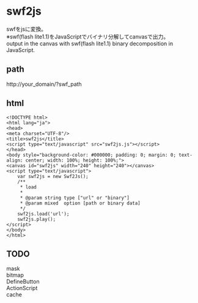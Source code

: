 swf2js
======
swfをjsに変換。  
※swf(flash lite1.1)をJavaScriptでバイナリ分解してcanvasで出力。   
output in the canvas with swf(flash lite1.1) binary decomposition in JavaScript.


path
------
http://your_domain/?swf_path

html
------
`<!DOCTYPE html>`  
`<html lang="ja">`  
`<head>`  
`<meta charset="UTF-8"/>`  
`<title>swf2js</title>`  
`<script type="text/javascript" src="swf2js.js"></script>`  
`</head>`  
`<body style="background-color: #000000; padding: 0; margin: 0; text-align: center; width: 100%; height: 100%;">`  
`<canvas id="swf2js" width="240" height="240"></canvas>`  
`<script type="text/javascript">`  
`    var swf2js = new Swf2Js();`  
`    /**`  
`     * load`  
`     *`  
`     * @param string type ["url" or "binary"]`  
`     * @param mixed  option [path or binary data]`  
`     */`  
`    swf2js.load('url');`  
`    swf2js.play();`  
`</script>`  
`</body>`  
`</html>`

TODO
-------
mask  
bitmap  
DefineButton  
ActionScript  
cache  

